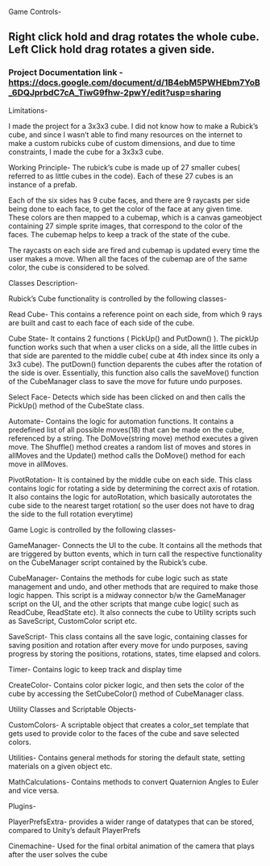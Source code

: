 
Game Controls-

## Right click hold and drag rotates the whole cube. Left Click hold drag rotates a given side.

### Project Documentation link - https://docs.google.com/document/d/1B4ebM5PWHEbm7YoB_6DQJprbdC7cA_TiwG9fhw-2pwY/edit?usp=sharing

Limitations-

I made the project for a 3x3x3 cube. 
I did not know how to make a Rubick’s cube, and since I wasn’t able to find many resources on the internet to make a custom rubicks cube of custom dimensions, and due to time constraints, I made the cube for a 3x3x3 cube.

Working Principle-
The rubick’s cube is made up of 27 smaller cubes( referred to as little cubes in the code). Each of these 27 cubes is an instance of a prefab.

Each of the six sides has 9 cube faces, and there are 9 raycasts per side being done to each face, to get the color of the face at any given time. These colors are then mapped to a cubemap, which is a canvas gameobject containing 27 simple sprite images, that correspond to the color of the faces. The cubemap helps to keep a track of the state of the cube.

The raycasts on each side are fired and cubemap is updated every time the user makes a move. When all the faces of the cubemap are of the same color, the cube is considered to be solved.

Classes Description-

Rubick’s Cube functionality is controlled by the following classes-

Read Cube- This contains a reference point on each side, from which 9 rays are built and cast to each face of each side of the cube.

Cube State- It contains 2 functions ( PickUp() and PutDown() ). The pickUp function works such that when a user clicks on a side, all the little cubes in that side are parented to the middle cube( cube at 4th index since its only a 3x3 cube).
The putDown() function deparents the cubes after the rotation of the side is over. Essentially, this function also calls the saveMove() function of the CubeManager class to save the move for future undo purposes.

Select Face- Detects which side has been clicked on and then calls the PickUp() method of the CubeState class.

Automate- Contains the logic for automation functions.
It contains a predefined list of all possible moves(18) that can be made on the cube, referenced by a string.
The DoMove(string move) method executes a given move. The Shuffle() method creates a random list of moves and stores in allMoves and the Update() method calls the DoMove() method for each move in allMoves.

PivotRotation- It is contained by the middle cube on each side.
This class contains logic for rotating a side by determining the correct axis of rotation. It also contains the logic for autoRotation, which basically autorotates the cube side to the nearest target rotation( so the user does not have to drag the side to the full rotation everytime)

Game Logic is controlled by the following classes-

GameManager- Connects the UI to the cube. It contains all the methods that are triggered by button events, which in turn call the respective functionality on the CubeManager script contained by the Rubick’s cube.

CubeManager- Contains the methods for cube logic such as state management and undo, and other methods that are required to make those logic happen. This script is a midway connector b/w the GameManager script on the UI, and the other scripts that mange cube logic( such as ReadCube, ReadState etc). It also connects the cube to Utility scripts such as SaveScript, CustomColor script etc.

SaveScript- This class contains all the save logic, containing classes for saving position and rotation after every move for undo purposes, saving progress by storing the positions, rotations, states, time elapsed and colors.

Timer- Contains logic to keep track and display time

CreateColor- Contains color picker logic, and then sets the color of the cube by accessing the SetCubeColor() method of CubeManager class.

Utility Classes and Scriptable Objects-

CustomColors- A scriptable object that creates a color_set template that gets used to provide color to the faces of the cube and save selected colors.

Utilities- Contains general methods for storing the default state, setting materials on a given object etc.

MathCalculations- Contains methods to convert Quaternion Angles to Euler and vice versa.

Plugins-

PlayerPrefsExtra- provides a wider range of datatypes that can be stored, compared to Unity’s default PlayerPrefs

Cinemachine- Used for the final orbital animation of the camera that plays after the user solves the cube
